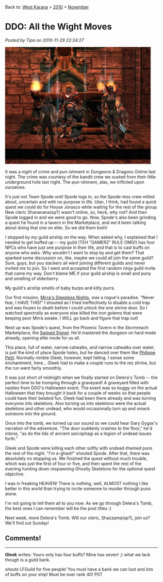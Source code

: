 Back to: [West Karana](/posts/westkarana.md) > [2010](/posts/2010/westkarana.md) > [November](./westkarana.md)
# DDO: All the Wight Moves

*Posted by Tipa on 2010-11-29 22:24:27*

[![](../../../uploads/2010/11/dndclient-2010-11-28-23-54-41-89-480x384.jpg "Pausing for a moment before an altar in Delera's Tomb")](../../../uploads/2010/11/dndclient-2010-11-28-23-54-41-89.jpg)

It was a night of crime and pun-ishment in Dungeons & Dragons Online last night. The crime was courtesy of the bandit crew we ousted from their little underground hole last night. The pun-ishment, alas, we inflicted upon ourselves.

It's just not Team Spode until Spode logs in, so the Spode-less crew milled about, uncertain and with no purpose in life. Ulan, I think, had found a quick quest we could do for House Jorasco while waiting for the rest of the group. New cleric Shananana(sp?) wasn't online, so, heck, why not? And then Spode logged in and we were good to go. Now, Spode's also been grinding a quest he found in a tavern in the Marketplace, and we'd been talking about doing that one on elite. So we did them both!

I stopped by my guild airship on the way. When asked why, I explained that I needed to get buffed up -- my guild (TEH "GAMERZ" RULE OMG!) has four NPCs who have just one purpose in their life, and that is to cast buffs on anyone who asks. Why wouldn't I want to stop by and get them? That sparked some discussion on, like, maybe we could all join the same guild? Sure, guys, but you slackers all went joining different guilds and never invited me to join. So I went and accepted the first random ninja guild invite that came my way. Don't blame ME if your guild airship is small and puny and smelling of elderberry.

My guild's airship smells of baby burps and kitty purrs.

Our first mission, [Mirra's Sleepless Nights](http://ddo.mmodb.com/quests/mirra's-sleepless-nights-194.php), was a rogue's paradise. "Never fear, I HAVE THIS!" I shouted as I tried ineffectively to disable a cold trap and was frozen to death before I could unlock the one shrine door. So I watched spectrally as everyone else killed the iron golems that were keeping poor Mirra awake. I WILL go back and figure that trap out!

Next up was Spode's quest, from the Phoenix Tavern in the Stormreach Marketplace, the [Swiped Signet](http://ddo.mmodb.com/quests/the-swiped-signet-252.php). He'd mastered the dungeon on hard mode already, opening elite mode for us all.

This place, full of water, narrow catwalks, and narrow catwalks over water, is just the kind of place Spode hates, but he danced over them like [Philippe Petit](http://en.wikipedia.org/wiki/Philippe_Petit). Normally nimble Gleek, however, kept falling. I sense some enchantment, here... Gleek had to make a couple runs to the rez shrine, but the run went fairly smoothly.

It was just short of midnight when we finally started on Delera's Tomb -- the perfect time to be tromping through a graveyard! A graveyard filled with nasties from DDO's Halloween event. The event was so buggy on the actual Halloween that they brought it back for a couple of weeks so that people could have their belated fun. Gleek had been there already and was turning everyone into skeletons. Also turning us into skeletons were the actual skeletons and other undead, who would occasionally turn up and smack someone into the ground.

Once into the tomb, we turned up our sound so we could hear Gary Gygax's narration of the adventure. "The door suddenly crashes to the floor," he'd intone, "as do the lids of ancient sarcophagi as a legion of undead issues forth."

Gleek and Spode were killing each other softly with undead-themed puns the rest of the night. "I'm a-ghast!" shouted Spode. After that, there was absolutely no stopping us. We finished the quest without much trouble, which was just the first of four or five, and then spent the rest of the evening hunting down respawning Ghostly Skeletons for the optional quest objective.

I was in freaking HEAVEN! There is nothing, well, ALMOST nothing I like better in this world than trying to incite someone to murder through puns alone.

I'm not going to tell them all to you now. As we go through Delera's Tomb, the best ones I can remember will be the post titles :)

Next week, more Delera's Tomb. Will our cleric, Shazzama(sp?), join us? We'll find out Sunday!

## Comments!
---
**Gleek** writes: Yours only has four buffs? Mine has seven! ;) what we lack though is a guild bank. 

*shouts* LFGuild for five people! You must have a bank we can loot and lots of buffs on your ship! Must be over rank 40! PST
